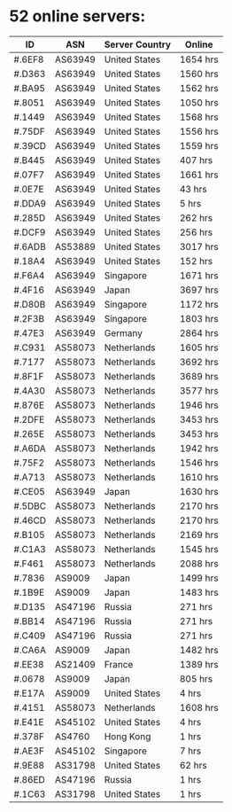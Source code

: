 # 52 online servers:

| ID | ASN | Server Country | Online |
| ------ | ------ | ------ | ------ |
| #.6EF8 | AS63949 | United States | 1654 hrs |
| #.D363 | AS63949 | United States | 1560 hrs |
| #.BA95 | AS63949 | United States | 1562 hrs |
| #.8051 | AS63949 | United States | 1050 hrs |
| #.1449 | AS63949 | United States | 1568 hrs |
| #.75DF | AS63949 | United States | 1556 hrs |
| #.39CD | AS63949 | United States | 1559 hrs |
| #.B445 | AS63949 | United States | 407 hrs |
| #.07F7 | AS63949 | United States | 1661 hrs |
| #.0E7E | AS63949 | United States | 43 hrs |
| #.DDA9 | AS63949 | United States | 5 hrs |
| #.285D | AS63949 | United States | 262 hrs |
| #.DCF9 | AS63949 | United States | 256 hrs |
| #.6ADB | AS53889 | United States | 3017 hrs |
| #.18A4 | AS63949 | United States | 152 hrs |
| #.F6A4 | AS63949 | Singapore | 1671 hrs |
| #.4F16 | AS63949 | Japan | 3697 hrs |
| #.D80B | AS63949 | Singapore | 1172 hrs |
| #.2F3B | AS63949 | Singapore | 1803 hrs |
| #.47E3 | AS63949 | Germany | 2864 hrs |
| #.C931 | AS58073 | Netherlands | 1605 hrs |
| #.7177 | AS58073 | Netherlands | 3692 hrs |
| #.8F1F | AS58073 | Netherlands | 3689 hrs |
| #.4A30 | AS58073 | Netherlands | 3577 hrs |
| #.876E | AS58073 | Netherlands | 1946 hrs |
| #.2DFE | AS58073 | Netherlands | 3453 hrs |
| #.265E | AS58073 | Netherlands | 3453 hrs |
| #.A6DA | AS58073 | Netherlands | 1942 hrs |
| #.75F2 | AS58073 | Netherlands | 1546 hrs |
| #.A713 | AS58073 | Netherlands | 1610 hrs |
| #.CE05 | AS63949 | Japan | 1630 hrs |
| #.5DBC | AS58073 | Netherlands | 2170 hrs |
| #.46CD | AS58073 | Netherlands | 2170 hrs |
| #.B105 | AS58073 | Netherlands | 2169 hrs |
| #.C1A3 | AS58073 | Netherlands | 1545 hrs |
| #.F461 | AS58073 | Netherlands | 2088 hrs |
| #.7836 | AS9009 | Japan | 1499 hrs |
| #.1B9E | AS9009 | Japan | 1483 hrs |
| #.D135 | AS47196 | Russia | 271 hrs |
| #.BB14 | AS47196 | Russia | 271 hrs |
| #.C409 | AS47196 | Russia | 271 hrs |
| #.CA6A | AS9009 | Japan | 1482 hrs |
| #.EE38 | AS21409 | France | 1389 hrs |
| #.0678 | AS9009 | Japan | 805 hrs |
| #.E17A | AS9009 | United States | 4 hrs |
| #.4151 | AS58073 | Netherlands | 1608 hrs |
| #.E41E | AS45102 | United States | 4 hrs |
| #.378F | AS4760 | Hong Kong | 1 hrs |
| #.AE3F | AS45102 | Singapore | 7 hrs |
| #.9E88 | AS31798 | United States | 62 hrs |
| #.86ED | AS47196 | Russia | 1 hrs |
| #.1C63 | AS31798 | United States | 1 hrs |

